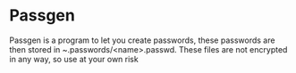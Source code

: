 # Passgen
Passgen is a program to let you create passwords, these passwords are then stored in ~.passwords/&lt;name>.passwd. These files are not encrypted in any way, so use at your own risk

